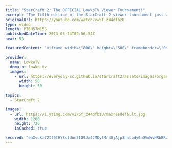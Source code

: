 ```yaml
---
title: "StarCraft 2: The OFFICIAL LowkoTV Viewer Tournament!"
excerpt: "The fifth edition of the StarCraft 2 viewer tournament just wrapped up!  Rushi's Twitch livestream: http://twitch.tv/rushisc  0:00:00 Viewer Tournament 0:04:33 Match 1 - AgentX vs Rebosul 0:20:36 Match 2 - Urbis vs Lithinos 0:56:05 Match 3 - Quigley vs DorianGray 1:25:27 Match 4 - Balls vs Vileda 1:50:17"
originalUrl: https://youtube.com/watch?v=5f_z44dfbzU
type: video
length: PT6H57M15S
publishedDateTime: 2023-03-24T09:56:54Z
heat: 53

featuredContent: "<iframe width=\"800\" height=\"500\" frameborder=\"0\" src=\"https://www.youtube.com/embed/5f_z44dfbzU\" allow=\"accelerometer; autoplay; encrypted-media; gyroscope; picture-in-picture\" allowfullscreen></iframe>"

provider:
  name: LowkoTV
  domain: lowko.tv
  images:
    - url: https://everyday-cc.github.io/starcraft2/assets/images/organizations/lowko.tv-50x50.jpg
      width: 50
      height: 50

topics:
  - StarCraft 2

images:
  - url: https://i.ytimg.com/vi/5f_z44dfbzU/maxresdefault.jpg
    width: 1280
    height: 720
    isCached: true

secured: "enXvuka72If9IHY8qtUun5IG9Jx42MDylMr4UjAjp3hnLbdy0aQVmWvNRbBRxOHzu/pipZf0VPHQtyIiNVCt7npB6iDUojzT/+nbxAaoHIZ/JEk3U3XMaiFhZAltNPfIcW/0FF5f7etoRoW56JXYQHoO0TLNRrSx7fZgYzuzyWoreqk/Ay6KAo9OJTzO7123a3pm3MRfh3cbZXYgh+HIpf2OZHFD8dOj0iR3JImm+64msnevYRQ+3Kjtq/hEwYO9LPfgJOl2YzHUR0nYyJtqHSmQpdRzMlnEvxvZqejgOAMRtZzw76LX6P0qLsjY9WFFIgJDbu6aleB0aP3zk8/3vf5BS1UM6qwrL4NoVN7M4smhvwUf+3QgOSfxLK/uyXAqNPnmxS8K3FqbTPLYsWxhdyJcpMUX46xWzpdTLTzdafg=;haiYVo6D46qn0GG0Cyl0JQ=="
---
```


